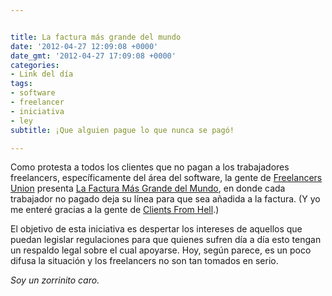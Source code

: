 ```yaml
---


title: La factura más grande del mundo
date: '2012-04-27 12:09:08 +0000'
date_gmt: '2012-04-27 17:09:08 +0000'
categories:
- Link del día
tags:
- software
- freelancer
- iniciativa
- ley
subtitle: ¡Que alguien pague lo que nunca se pagó!

---
```



Como protesta a todos los clientes que no pagan a los trabajadores freelancers, específicamente del área del software, la gente de [Freelancers Union](http://www.freelancersunion.org/) presenta [La Factura Más Grande del Mundo](http://www.worldslongestinvoice.com/), en donde cada trabajador no pagado deja su línea para que sea añadida a la factura. (Y yo me enteré gracias a la gente de [Clients From Hell](http://clientsfromhell.net/post/21854275582/join-the-launch-of-the-worlds-longest-invoice).)

El objetivo de esta iniciativa es despertar los intereses de aquellos que puedan legislar regulaciones para que quienes sufren día a día esto tengan un respaldo legal sobre el cual apoyarse. Hoy, según parece, es un poco difusa la situación y los freelancers no son tan tomados en serio.

_Soy un zorrinito caro._
